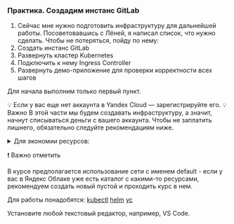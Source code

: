 ### Практика. Создадим инстанс GitLab


1. Сейчас мне нужно подготовить инфраструктуру для дальнейшей работы. Посоветовавшись с Лёней, я написал список, что нужно сделать. Чтобы не потеряться, пойду по нему:
1. Создать инстанс GitLab
1. Развернуть кластер Kubernetes
1. Подключить к нему Ingress Controller
1. Развернуть демо-приложение для проверки корректности всех шагов

 Для начала выполним только первый пункт.

💡 Если у вас еще нет аккаунта в Yandex Cloud — зарегистрируйте его.
💡 Важно
В этой части мы будем создавать инфраструктуру, а значит, начнут списываться деньги с вашего аккаунта. Чтобы не заплатить лишнего, обязательно следуйте рекомендациям ниже.

<details>
    <summary>Для экономии ресурсов: </summary>
    <br>

Для включения ресурсов:

```bash
yc managed-kubernetes cluster start kube-infra
yc application-load-balancer load-balancer start <id балансировщика>

```

Чтобы не переплачивать за работу всех инструментов, пока вы ими не пользуетесь, после того, как вы решите отдохнуть от выполнения заданий, остановите созданные ресурсы:

```bash
yc managed-kubernetes cluster stop kube-infra
yc application-load-balancer load-balancer list 
# командой выше вы получите id балансировщика(ов)
yc application-load-balancer load-balancer stop <id балансировщика>
```

💡 Не волнуйтесь, созданные сущности и данные не пропадут, после включения они вернутся на место. Тарифицируется только используемое место (диски)

</details>


❗ Важно отметить

В курсе предполагается использование сети с именем default - если у вас в Яндекс Облаке уже есть каталог с какими-то ресурсами, рекомендуем создать новый пустой и проходить курс в нем.

Для работы понадобятся:
    [kubectl](https://kubernetes.io/docs/tasks/tools/)
    [helm](https://helm.sh/docs/intro/install/)
    [yc](https://cloud.yandex.com/en/docs/cli/operations/install-cli)

Установите любой текстовый редактор, например, VS Code.

